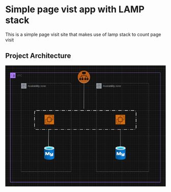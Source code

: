 # Simple page vist app with LAMP stack

This is a simple page visit site that makes use of lamp stack to count page visit

## Project Architecture

![alt text](architecture.png)